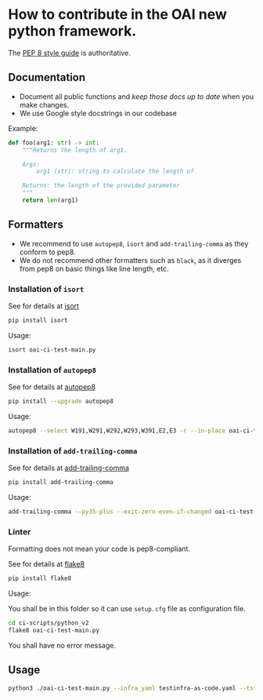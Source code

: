 # How to contribute in the OAI new python framework. #

The [PEP 8 style guide](https://www.python.org/dev/peps/pep-0008/) is authoritative.

## Documentation ##

*  Document all public functions and *keep those docs up to date* when you make changes.
*  We use Google style docstrings in our codebase

Example:

```python
def foo(arg1: str) -> int:
    """Returns the length of arg1.

    Args:
        arg1 (str): string to calculate the length of

    Returns: the length of the provided parameter
    """
    return len(arg1)
```

## Formatters ##

* We recommend to use `autopep8`, `isort` and `add-trailing-comma` as they conform to pep8.
* We do not recommend other formatters such as `black`, as it diverges from pep8 on basic things like line length, etc.

### Installation of `isort` ###

See for details at [isort](https://pypi.org/project/isort/)

```bash
pip install isort
```

Usage:

```bash
isort oai-ci-test-main.py
```

### Installation of `autopep8` ###

See for details at [autopep8](https://pypi.org/project/autopep8/)

```bash
pip install --upgrade autopep8
```

Usage:

```bash
autopep8 --select W191,W291,W292,W293,W391,E2,E3 -r --in-place oai-ci-test-main.py
```

### Installation of `add-trailing-comma` ###

See for details at [add-trailing-comma](https://pypi.org/project/add-trailing-comma/)

```bash
pip install add-trailing-comma
```

Usage:

```bash
add-trailing-comma --py35-plus --exit-zero-even-if-changed oai-ci-test-main.py
```

### Linter ###

Formatting does not mean your code is pep8-compliant.

See for details at [flake8](https://pypi.org/project/flake8/)

```bash
pip install flake8
```

Usage:

You shall be in this folder so it can use `setup.cfg` file as configuration file.

```bash
cd ci-scripts/python_v2
flake8 oai-ci-test-main.py
```

You shall have no error message.

## Usage ##

```bash
python3 ./oai-ci-test-main.py --infra_yaml testinfra-as-code.yaml --tstcfg_yaml test-example.yaml --git_yaml git_info_template.yaml --mode BuildAndTest
```